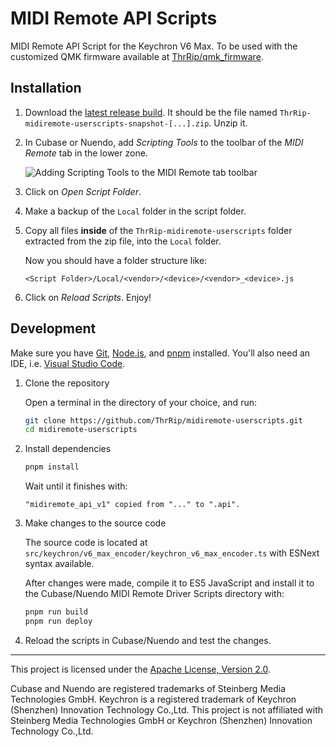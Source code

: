 # MIDI Remote API Scripts

MIDI Remote API Script for the Keychron V6 Max. To be used with the customized QMK firmware available at [ThrRip/qmk_firmware](https://github.com/ThrRip/qmk_firmware).

## Installation

1. Download the [latest release build](https://github.com/ThrRip/midiremote-userscripts/releases/latest). It should be the file named `ThrRip-midiremote-userscripts-snapshot-[...].zip`. Unzip it.

2. In Cubase or Nuendo, add _Scripting Tools_ to the toolbar of the _MIDI Remote_ tab in the lower zone.

   ![Adding Scripting Tools to the MIDI Remote tab toolbar](https://steinbergmedia.github.io/midiremote_api_doc/assets/images/project_window_with_overlays-6e39f835749d2e5a9ddb43901b74f1a1.png)

3. Click on _Open Script Folder_.

4. Make a backup of the `Local` folder in the script folder.

5. Copy all files **inside** of the `ThrRip-midiremote-userscripts` folder extracted from the zip file, into the `Local` folder.

   Now you should have a folder structure like:

   ```
   <Script Folder>/Local/<vendor>/<device>/<vendor>_<device>.js
   ```

6. Click on _Reload Scripts_. Enjoy!

## Development

Make sure you have [Git](https://git-scm.com), [Node.js](https://nodejs.org), and [pnpm](https://pnpm.io) installed. You'll also need an IDE, i.e. [Visual Studio Code](https://code.visualstudio.com/).

1. Clone the repository

   Open a terminal in the directory of your choice, and run:

   ```sh
   git clone https://github.com/ThrRip/midiremote-userscripts.git
   cd midiremote-userscripts
   ```

2. Install dependencies

   ```sh
   pnpm install
   ```

   Wait until it finishes with:

   ```
   "midiremote_api_v1" copied from "..." to ".api".
   ```

3. Make changes to the source code

   The source code is located at `src/keychron/v6_max_encoder/keychron_v6_max_encoder.ts` with ESNext syntax available.

   After changes were made, compile it to ES5 JavaScript and install it to the Cubase/Nuendo MIDI Remote Driver Scripts directory with:

   ```sh
   pnpm run build
   pnpm run deploy
   ```

4. Reload the scripts in Cubase/Nuendo and test the changes.

---

This project is licensed under the [Apache License, Version 2.0](https://github.com/ThrRip/midiremote-userscripts/blob/main/LICENSE).

Cubase and Nuendo are registered trademarks of Steinberg Media Technologies GmbH. Keychron is a registered trademark of Keychron (Shenzhen) Innovation Technology Co.,Ltd. This project is not affiliated with Steinberg Media Technologies GmbH or Keychron (Shenzhen) Innovation Technology Co.,Ltd.
